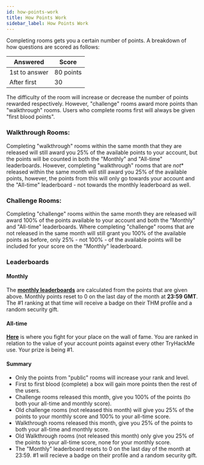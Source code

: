 ```yaml
---
id: how-points-work
title: How Points Work
sidebar_label: How Points Work
---
```


Completing rooms gets you a certain number of points. A breakdown of how questions are scored as follows:

| Answered  | Score  |
|---|---|
| 1st to answer  | 80 points  |
|  After first | 30  |

The difficulty of the room will increase or decrease the number of points rewarded respectively. However, "challenge" rooms award more points than "walkthrough" rooms. Users who complete rooms first will always be given "first blood points".


### Walkthrough Rooms:
Completing "walkthrough" rooms within the same month that they are released will still award you 25% of the available points to your account, but the points will be counted in both the "Monthly" and "All-time" leaderboards. However, completing "walkthrough" rooms that are *not** released within the same month will still award you 25% of the available points, however, the points from this will only go towards your account and the "All-time" leaderboard - not towards the monthly leaderboard as well.


### Challenge Rooms:
Completing "challenge" rooms within the same month they are released will award 100% of the points available to your account and both the "Monthly" and "All-time" leaderboards. Where completing "challenge" rooms that are not released in the same month will still grant you 100% of the available points as before, only 25% - not 100% -  of the available points will be included for your score on the "Monthly" leaderboard.

### Leaderboards

#### Monthly
The [**monthly leaderboards**](https://tryhackme.com/leaderboards) are calculated from the points that are given above. Monthly points reset to 0 on the last day of the month at **23:59 GMT**. The #1 ranking at that time will receive a badge on their THM profile and a random security gift.

#### All-time
[**Here**](https://tryhackme.com/leaderboards) is where you fight for your place on the wall of fame. You are ranked in relation to the value of your account points against every other TryHackMe use. Your prize is being #1.


#### Summary

- Only the points from "public" rooms will increase your rank and level.
- First to first blood (complete) a box will gain more points then the rest of the users.
- Challenge rooms released this month, give you 100% of the points (to both your all-time and monthly score).
- Old challenge rooms (not released this month) will give you 25% of the points to your monthly score and 100% to your all-time score.
- Walkthrough rooms released this month, give you 25% of the points to both your all-time and monthly score.
- Old Walkthrough rooms (not released this month) only give you 25% of the points to your all-time score, none for your monthly score.
- The "Monthly" leaderboard resets to 0 on the last day of the month at 23:59. #1 will recieve a badge on their profile and a random security gift.
